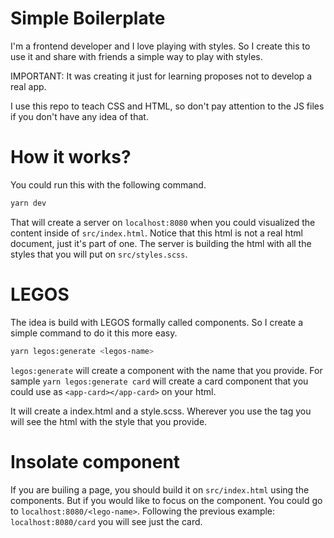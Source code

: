 # Simple Boilerplate

I'm a frontend developer and I love playing with styles. So I create this to use it and share with friends a simple way to play with styles. 

IMPORTANT: It was creating it just for learning proposes not to develop a real app.

I use this repo to teach CSS and HTML, so don't pay attention to the JS files if you don't have any idea of that.

# How it works?

You could run this with the following command. 

```bash
yarn dev
```

That will create a server on `localhost:8080` when you could visualized the content inside of `src/index.html`. 
Notice that this html is not a real html document, just it's part of one. The server is building the html with all the styles that you will put on `src/styles.scss`.

# LEGOS
The idea is build with LEGOS formally called components. So I create a simple command to do it this more easy. 

```bash
yarn legos:generate <legos-name>
```
`legos:generate` will create a component with the name that you provide. For sample `yarn legos:generate card` will create a card component that you could use as `<app-card></app-card>` on your html.

It will create a index.html and a style.scss. Wherever you use the tag you will see the html with the style that you provide.

# Insolate component

If you are builing a page, you should build it on `src/index.html` using the components. But if you would like to focus on the component. You could go to `localhost:8080/<lego-name>`. Following the previous example:  `localhost:8080/card` you will see just the card.



